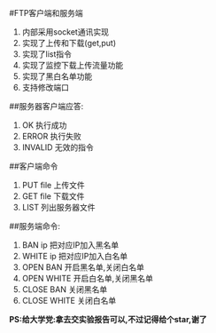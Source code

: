 #FTP客户端和服务端

1. 内部采用socket通讯实现
2. 实现了上传和下载(get,put)
3. 实现了list指令
4. 实现了监控下载上传流量功能
5. 实现了黑白名单功能
6. 支持修改端口


##服务器客户端应答:

1. OK	执行成功
2. ERROR	执行失败
3. INVALID	无效的指令



##客户端命令

1. PUT file	上传文件
2. GET file	下载文件
3. LIST	列出服务器文件

##服务端命令:
1. BAN ip	把对应IP加入黑名单
2. WHITE ip	把对应IP加入白名单
3. OPEN BAN	开启黑名单,关闭白名单
4. OPEN WHITE	开启白名单,关闭黑名单
5. CLOSE BAN	关闭黑名单
6. CLOSE WHITE	关闭白名单


**PS:给大学党:拿去交实验报告可以,不过记得给个star,谢了**